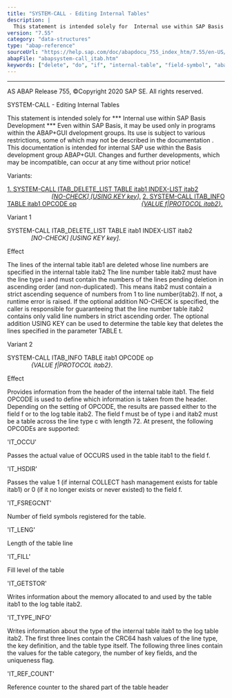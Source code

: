 ```yaml
---
title: "SYSTEM-CALL - Editing Internal Tables"
description: |
  This statement is intended solely for  Internal use within SAP Basis Development  Even within SAP Basis, it may be used only in programs within the ABAP+GUI dvelopment groups. Its use is subject to various restrictions, some of which may not be described in the documentation . This docum
version: "7.55"
category: "data-structures"
type: "abap-reference"
sourceUrl: "https://help.sap.com/doc/abapdocu_755_index_htm/7.55/en-US/abapsystem-call_itab.htm"
abapFile: "abapsystem-call_itab.htm"
keywords: ["delete", "do", "if", "internal-table", "field-symbol", "abapsystem", "call", "itab"]
---
```


* * *

AS ABAP Release 755, ©Copyright 2020 SAP SE. All rights reserved.

SYSTEM-CALL - Editing Internal Tables

This statement is intended solely for
\*\*\* Internal use within SAP Basis Development \*\*\*
Even within SAP Basis, it may be used only in programs within the ABAP+GUI dvelopment groups.
Its use is subject to various restrictions, some of which may not be described in the documentation . This documentation is intended for internal SAP use within the Basis development group ABAP+GUI.
Changes and further developments, which may be incompatible, can occur at any time without prior notice!

Variants:

[1\. SYSTEM-CALL ITAB\_DELETE\_LIST TABLE itab1 INDEX-LIST itab2](#!ABAP_VARIANT_1@1@)
                                [*\[*NO-CHECK*\]* *\[*USING KEY key*\]*.](#!ABAP_VARIANT_1@1@)
[2\. SYSTEM-CALL ITAB\_INFO TABLE itab1 OPCODE op](#!ABAP_VARIANT_2@2@)
                                     [*{*VALUE f*|*PROTOCOL itab2*}*.](#!ABAP_VARIANT_2@2@)

Variant 1

SYSTEM-CALL ITAB\_DELETE\_LIST TABLE itab1 INDEX-LIST itab2
                                *\[*NO-CHECK*\]* *\[*USING KEY key*\]*.

Effect

The lines of the internal table itab1 are deleted whose line numbers are specified in the internal table itab2
The line number table itab2 must have the line type i and must contain the numbers of the lines pending deletion in ascending order (and non-duplicated). This means itab2 must contain a strict ascending sequence of numbers from 1 to line number(itab2). If not, a runtime error is raised.
If the optional addition NO-CHECK is specified, the caller is responsible for guaranteeing that the line number table itab2 contains only valid line numbers in strict ascending order.
The optional addition USING KEY can be used to determine the table key that deletes the lines specified in the parameter TABLE t.

Variant 2

SYSTEM-CALL ITAB\_INFO TABLE itab1 OPCODE op
                                  *{*VALUE f*|*PROTOCOL itab2*}*.

Effect

Provides information from the header of the internal table itab1. The field OPCODE is used to define which information is taken from the header. Depending on the setting of OPCODE, the results are passed either to the field f or to the log table itab2.
The field f must be of type i and itab2 must be a table across the line type c with length 72.
At present, the following OPCODEs are supported:

'IT\_OCCU'

Passes the actual value of OCCURS used in the table itab1 to the field f.

'IT\_HSDIR'

Passes the value 1 (if internal COLLECT hash management exists for table itab1) or 0 (if it no longer exists or never existed) to the field f.

'IT\_FSREGCNT'

Number of field symbols registered for the table.

'IT\_LENG'

Length of the table line

'IT\_FILL'

Fill level of the table

'IT\_GETSTOR'

Writes information about the memory allocated to and used by the table itab1 to the log table itab2.

'IT\_TYPE\_INFO'

Writes information about the type of the internal table itab1 to the log table itab2. The first three lines contain the CRC64 hash values of the line type, the key definition, and the table type itself. The following three lines contain the values for the table category, the number of key fields, and the uniqueness flag.

'IT\_REF\_COUNT'

Reference counter to the shared part of the table header